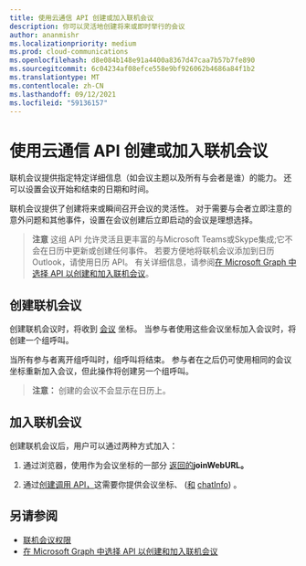 ```yaml
---
title: 使用云通信 API 创建或加入联机会议
description: 你可以灵活地创建将来或即时举行的会议
author: ananmishr
ms.localizationpriority: medium
ms.prod: cloud-communications
ms.openlocfilehash: d8e084b148e91a4400a8367d47caa7b57b7fe890
ms.sourcegitcommit: 6c04234af08efce558e9bf926062b4686a84f1b2
ms.translationtype: MT
ms.contentlocale: zh-CN
ms.lasthandoff: 09/12/2021
ms.locfileid: "59136157"
---
```

# <a name="use-the-cloud-communications-api-to-create-or-join-online-meetings"></a>使用云通信 API 创建或加入联机会议

联机会议提供指定特定详细信息（如会议主题以及所有与会者是谁）的能力。 还可以设置会议开始和结束的日期和时间。

联机会议提供了创建将来或瞬间召开会议的灵活性。 对于需要与会者立即注意的意外问题和其他事件，设置在会议创建后立即启动的会议是理想选择。

> **注意** 这组 API 允许灵活且更丰富的与Microsoft Teams或Skype集成;它不会在日历中更新或创建任何事件。 若要方便地将联机会议添加到日历Outlook，请使用日历 API。 有关详细信息，请参阅[在 Microsoft Graph 中选择 API 以创建和加入联机会议](choose-online-meeting-api.md)。

## <a name="create-an-online-meeting"></a>创建联机会议

创建联机会议时，将收到 [会议](/graph/api/resources/onlinemeeting) 坐标。 当参与者使用这些会议坐标加入会议时，将创建一个组呼叫。

当所有参与者离开组呼叫时，组呼叫将结束。 参与者在之后仍可使用相同的会议坐标重新加入会议，但此操作将创建另一个组呼叫。

>**注意：** 创建的会议不会显示在日历上。

## <a name="join-an-online-meeting"></a>加入联机会议
创建联机会议后，用户可以通过两种方式加入：

1. 通过浏览器，使用作为会议坐标的一部分 [返回的](/graph/api/resources/onlinemeeting)**joinWebURL。**

2. 通过[创建调用 API，](/graph/api/application-post-calls#example-5-join-scheduled-meeting-with-service-hosted-media)这需要你提供会议坐标、 ([和](/graph/api/resources/organizermeetinginfo) [](/graph/api/resources/onlinemeeting) [chatInfo](/graph/api/resources/chatinfo)) 。

## <a name="see-also"></a>另请参阅

- [联机会议权限](./permissions-reference.md#online-meetings-permissions)
- [在 Microsoft Graph 中选择 API 以创建和加入联机会议](choose-online-meeting-api.md)
